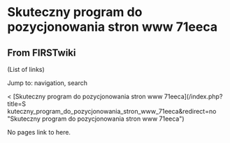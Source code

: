 # Skuteczny program do pozycjonowania stron www 71eeca

## From FIRSTwiki

(List of links)

Jump to: navigation, search

< [Skuteczny program do pozycjonowania stron www 71eeca](/index.php?title=S
kuteczny_program_do_pozycjonowania_stron_www_71eeca&redirect=no "Skuteczny
program do pozycjonowania stron www 71eeca")

No pages link to here.
